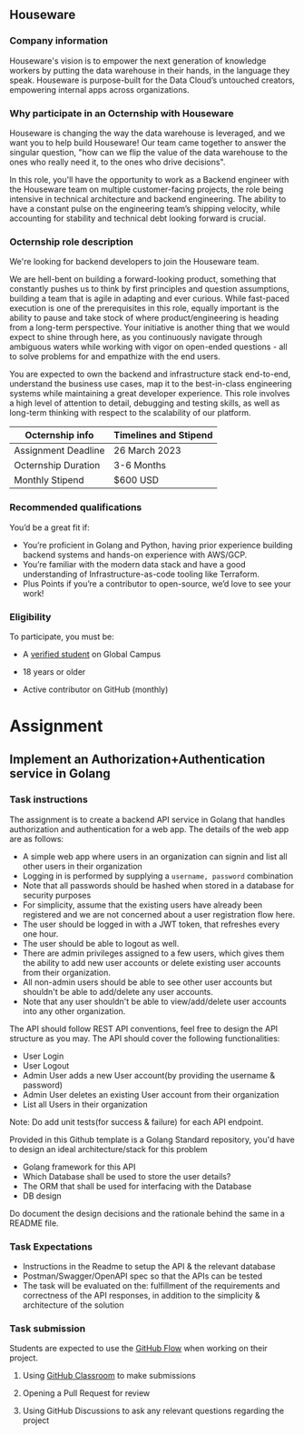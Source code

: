 ## Houseware

### Company information 

Houseware's vision is to empower the next generation of knowledge workers by putting the data warehouse in their hands, in the language they speak. Houseware is purpose-built for the Data Cloud’s untouched creators, empowering internal apps across organizations. 

### Why participate in an Octernship with Houseware

Houseware is changing the way the data warehouse is leveraged, and we want you to help build Houseware! Our team came together to answer the singular question, "how can we flip the value of the data warehouse to the ones who really need it, to the ones who drive decisions". 

In this role, you'll have the opportunity to work as a Backend engineer with the Houseware team on multiple customer-facing projects, the role being intensive in technical architecture and backend engineering. The ability to have a constant pulse on the engineering team’s shipping velocity, while accounting for stability and technical debt looking forward is crucial.

### Octernship role description

We're looking for backend developers to join the Houseware team. 

We are hell-bent on building a forward-looking product, something that constantly pushes us to think by first principles and question assumptions, building a team that is agile in adapting and ever curious. While fast-paced execution is one of the prerequisites in this role, equally important is the ability to pause and take stock of where product/engineering is heading from a long-term perspective. Your initiative is another thing that we would expect to shine through here, as you continuously navigate through ambiguous waters while working with vigor on open-ended questions - all to solve problems for and empathize with the end users.

You are expected to own the backend and infrastructure stack end-to-end, understand the business use cases, map it to the best-in-class engineering systems while maintaining a great developer experience. This role involves a high level of attention to detail, debugging and testing skills, as well as long-term thinking with respect to the scalability of our platform. 


| Octernship info  | Timelines and Stipend |
| ------------- | ------------- |
| Assignment Deadline  | 26 March 2023  |
| Octernship Duration  | 3-6 Months  |
| Monthly Stipend  | $600 USD  |

### Recommended qualifications

You’d be a great fit if:

- You’re proficient in Golang and Python, having prior experience building backend systems and hands-on experience with AWS/GCP.
- You’re familiar with the modern data stack and have a good understanding of Infrastructure-as-code tooling like Terraform.
- Plus Points if you’re a contributor to open-source, we’d love to see your work!

### Eligibility

To participate, you must be:

* A [verified student](https://education.github.com/discount_requests/pack_application) on Global Campus

* 18 years or older

* Active contributor on GitHub (monthly)

# Assignment

## Implement an Authorization+Authentication service in Golang

### Task instructions

The assignment is to create a backend API service in Golang that handles authorization and authentication for a web app. The details of the web app are as follows:
- A simple web app where users in an organization can signin and list all other users in their organization
- Logging in is performed by supplying a `username, password` combination
- Note that all passwords should be hashed when stored in a database for security purposes
- For simplicity, assume that the existing users have already been registered and we are not concerned about a user registration flow here.
- The user should be logged in with a JWT token, that refreshes every one hour.
- The user should be able to logout as well.
- There are admin privileges assigned to a few users, which gives them the ability to add new user accounts or delete existing user accounts from their organization.
- All non-admin users should be able to see other user accounts but shouldn't be able to add/delete any user accounts.
- Note that any user shouldn't be able to view/add/delete user accounts into any other organization.

The API should follow REST API conventions, feel free to design the API structure as you may. The API should cover the following functionalities:
- User Login
- User Logout
- Admin User adds a new User account(by providing the username & password)
- Admin User deletes an existing User account from their organization
- List all Users in their organization

Note: Do add unit tests(for success & failure) for each API endpoint.

Provided in this Github template is a Golang Standard repository, you'd have to design an ideal architecture/stack for this problem
- Golang framework for this API
- Which Database shall be used to store the user details?
- The ORM that shall be used for interfacing with the Database
- DB design

Do document the design decisions and the rationale behind the same in a README file.


### Task Expectations

- Instructions in the Readme to setup the API & the relevant database
- Postman/Swagger/OpenAPI spec so that the APIs can be tested
- The task will be evaluated on the: fulfillment of the requirements and correctness of the API responses, in addition to the simplicity & architecture of the solution

### Task submission

Students are expected to use the [GitHub Flow](https://docs.github.com/en/get-started/quickstart/github-flow) when working on their project. 

1. Using [GitHub Classroom](https://classroom.github.com/) to make submissions

2. Opening a Pull Request for review

3. Using GitHub Discussions to ask any relevant questions regarding the project
